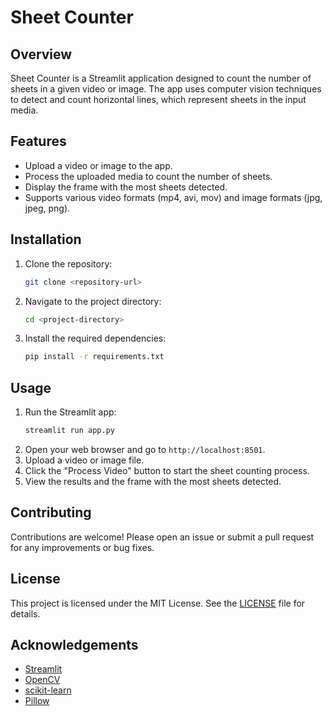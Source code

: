 # Sheet Counter

## Overview
Sheet Counter is a Streamlit application designed to count the number of sheets in a given video or image. The app uses computer vision techniques to detect and count horizontal lines, which represent sheets in the input media.

## Features
- Upload a video or image to the app.
- Process the uploaded media to count the number of sheets.
- Display the frame with the most sheets detected.
- Supports various video formats (mp4, avi, mov) and image formats (jpg, jpeg, png).

## Installation
1. Clone the repository:
    ```sh
    git clone <repository-url>
    ```
2. Navigate to the project directory:
    ```sh
    cd <project-directory>
    ```
3. Install the required dependencies:
    ```sh
    pip install -r requirements.txt
    ```

## Usage
1. Run the Streamlit app:
    ```sh
    streamlit run app.py
    ```
2. Open your web browser and go to `http://localhost:8501`.
3. Upload a video or image file.
4. Click the "Process Video" button to start the sheet counting process.
5. View the results and the frame with the most sheets detected.

## Contributing
Contributions are welcome! Please open an issue or submit a pull request for any improvements or bug fixes.

## License
This project is licensed under the MIT License. See the [LICENSE](LICENSE) file for details.

## Acknowledgements
- [Streamlit](https://streamlit.io/)
- [OpenCV](https://opencv.org/)
- [scikit-learn](https://scikit-learn.org/)
- [Pillow](https://python-pillow.org/)